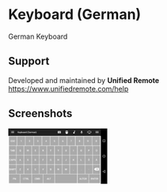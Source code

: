 # Keyboard (German)
German Keyboard

## Support
Developed and maintained by **Unified Remote**  
https://www.unifiedremote.com/help

## Screenshots
<img src="screen.png" width="200" />